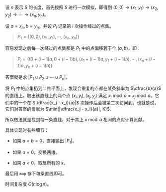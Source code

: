 设 $n$ 表示 $S$ 的长度，首先按照 $S$ 进行一次模拟，即得到 $(0, 0) \to (x_1, y_1) \to (x_2, y_2) \to \cdots \to (x_n, y_n)$。

设 $a = x_n, b = y_n$，并设 $P_i$ 记录第 $i$ 次操作经过的点集。

> $P_1 = \{(0, 0), (x_1, y_1), \cdots, (x_n, y_n)\}$

容易发现之后每一次经过的点集都是 $P_1$ 中的点偏移若干个 $(a, b)$，即：

> $P_i = \{(0 + (i - 1)a, 0 + (i - 1)b), (x_1 + (i - 1)a, y_1 + (i - 1)b), \cdots, (x_n + (i - 1)a, y_n + (i - 1)b)\}$

答案就是求 $|P_1 \cup P_2 \cup \cdots \cup P_n |$。

将 $P_1$ 中的点集扔到二维平面上，发现会重复的点都在某条斜率为 $\dfrac{b}{a}$ 的直线上。取出该直线上的两个点 $(x_i, y_i), (x_j, y_j)$ 满足 $x_i \bmod a = x_j \bmod a$。它们中的一个在 $|\dfrac{x_j - x_i}{a}|$ 次操作后会被第二次访问到，也就是说，它们对答案的贡献为 $\min(|\dfrac{x_j - x_i}{a}|, K)$。

所以做法就是找到每一条直线，对于其上 $x \bmod a$ 相同的点对计算贡献。

具体实现时有些细节：

- 如果 $a=b=0$，直接输出 $|P_1|$。

- 如果 $a=0$，交换两维。

- 如果 $a \lt 0$，取反所有的 $x$。

最后用 `map` 存下每条直线即可。

时间复杂度 $O(n \log n)$。
